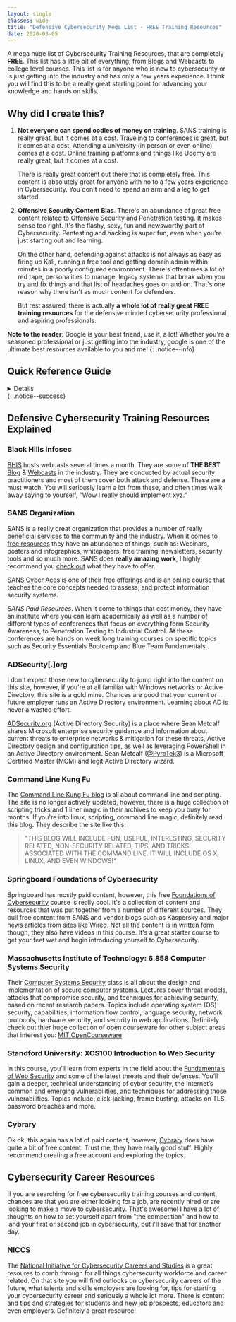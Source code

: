 ```yaml
---
layout: single
classes: wide
title: "Defensive Cybersecurity Mega List - FREE Training Resources"
date: 2020-03-05
---
```

A mega huge list of Cybersecurity Training Resources, that are completely **FREE**. This list has a little bit of everything, from Blogs and Webcasts to college level courses. This list is for anyone who is new to cybersecurity or is just getting into the industry and has only a few years experience. I think you will find this to be a really great starting point for advancing your knowledge and hands on skills.

## Why did I create this?

1. **Not everyone can spend oodles of money on training**. SANS training is really great, but it comes at a cost. Traveling to conferences is great, but it comes at a cost. Attending a university (in person or even online) comes at a cost. Online training platforms and things like Udemy are really great, but it comes at a cost.

    There is really great content out there that is completely free. This content is absolutely great for anyone with no to a few years experience in Cybersecurity. You don't need to spend an arm and a leg to get started.

2. **Offensive Security Content Bias**. There's an abundance of great free content related to Offensive Security and Penetration testing. It makes sense too right. It's the flashy, sexy, fun and newsworthy part of Cybersecurity. Pentesting and hacking is super fun, even when you're just starting out and learning.

    On the other hand, defending against attacks is not always as easy as firing up Kali, running a free tool and getting domain admin within minutes in a poorly configured environment. There's oftentimes a lot of red tape, personalities to manage, legacy systems that break when you try and fix things and that list of headaches goes on and on. That's one reason why there isn't as much content for defenders.

    But rest assured, there is actually **a whole lot of really great FREE training resources** for the defensive minded cybersecurity professional and aspiring professionals.

<i class="fas fa-lightbulb"></i> **Note to the reader**: Google is your best friend, use it, a lot! Whether you're a seasoned professional or just getting into the industry, google is one of the ultimate best resources available to you and me!
{: .notice--info}

## Quick Reference Guide
<details>

**Black Hills Infosec Blog & Webcasts**
- [https://www.blackhillsinfosec.com/blog/](https://www.blackhillsinfosec.com/blog/)
- [https://www.blackhillsinfosec.com/blog/webcasts/](https://www.blackhillsinfosec.com/blog/webcasts/)

**SANS Organization**
- [https://www.sans.org/free](https://www.sans.org/free)
- [https://www.cyberaces.org/](https://www.cyberaces.org/)

**ADSecurity[.]org**
- [https://adsecurity.org/](https://adsecurity.org/)

**Command Line Kung Fu**
- [http://blog.commandlinekungfu.com/](http://blog.commandlinekungfu.com/)

**Springboard Foundations of Cybersecurity**
- [https://www.springboard.com/resources/learning-paths/cybersecurity-foundations/](https://www.springboard.com/resources/learning-paths/cybersecurity-foundations/)

**Massachusetts Institute of Technology: 6.858 Computer Systems Security**
- [https://ocw.mit.edu/courses/electrical-engineering-and-computer-science/6-858-computer-systems-security-fall-2014/](https://ocw.mit.edu/courses/electrical-engineering-and-computer-science/6-858-computer-systems-security-fall-2014/)

**Standford University: XCS100 Introduction to Web Security**
- [https://scpd.stanford.edu/search/publicCourseSearchDetails.do?method=load&courseId=90053004](https://scpd.stanford.edu/search/publicCourseSearchDetails.do?method=load&courseId=90053004)

**Cybrary**
- [https://www.cybrary.it/](https://www.cybrary.it/)

**National Initiative for Cybersecurity Careers and Studies**
- [https://niccs.us-cert.gov/workforce-development/cybersecurity-resources](https://niccs.us-cert.gov/workforce-development/cybersecurity-resources)

</details>
{: .notice--success}

## Defensive Cybersecurity Training Resources Explained

### Black Hills Infosec

[BHIS](https://www.blackhillsinfosec.com/) hosts webcasts several times a month. They are some of **THE BEST** [Blog](https://www.blackhillsinfosec.com/blog/) & [Webcasts](https://www.blackhillsinfosec.com/blog/webcasts/) in the industry. They are conducted by actual security practitioners and most of them cover both attack and defense. These are a must watch. You will seriously learn a lot from these, and often times walk away saying to yourself, "Wow I really should implement xyz."

### SANS Organization
SANS is a really great organization that provides a number of really beneficial services to the community and the industry. When it comes to [free resources](https://www.sans.org/free) they have an abundance of things, such as: Webinars, posters and infographics, whitepapers, free training, newsletters, security tools and so much more. SANS does **really amazing work**, I highly recommend you [check out](https://www.sans.org/) what they have to offer.

[SANS Cyber Aces](https://www.cyberaces.org/) is one of their free offerings and is an online course that teaches the core concepts needed to assess, and protect information security systems.
    
_SANS Paid Resources_. When it come to things that cost money, they have an institute where you can learn academically as well as a number of different types of conferences that focus on everything form Security Awareness, to Penetration Testing to Industrial Control. At these conferences are hands on week long training courses on specific topics such as Security Essentials Bootcamp and Blue Team Fundamentals.
    
### ADSecurity[.]org
I don't expect those new to cybersecurity to jump right into the content on this site, however, if you're at all familiar with Windows networks or Active Directory, this site is a gold mine. Chances are good that your current or future employer runs an Active Directory environment. Learning about AD is never a wasted effort. 

[ADSecurity.org](https://adsecurity.org) (Active Directory Security) is a place where Sean Metcalf shares Microsoft enterprise security guidance and information about current threats to enterprise networks & mitigation for these threats, Active Directory design and configuration tips, as well as leveraging PowerShell in an Active Directory environment. Sean Metcalf ([@PyroTek3](https://twitter.com/PyroTek3)) is a Microsoft Certified Master (MCM) and legit Active Directory wizard. 

### Command Line Kung Fu
The [Command Line Kung Fu blog](http://blog.commandlinekungfu.com/) is all about command line and scripting. The site is no longer actively updated, however, there is a huge collection of scripting tricks and 1 liner magic in their archives to keep you busy for months. If you're into linux, scripting, command line magic, definitely read this blog. They describe the site like this: 
        
> "THIS BLOG WILL INCLUDE FUN, USEFUL, INTERESTING, SECURITY RELATED, NON-SECURITY RELATED, TIPS, AND TRICKS ASSOCIATED WITH THE COMMAND LINE. IT WILL INCLUDE OS X, LINUX, AND EVEN WINDOWS!"

### Springboard Foundations of Cybersecurity
Springboard has mostly paid content, however, this free [Foundations of Cybersecurity](https://www.springboard.com/resources/learning-paths/cybersecurity-foundations/) course is really cool. It's a collection of content and resources that was put together from a number of different sources. They pull free content from SANS and vendor blogs such as Kaspersky and major news articles from sites like Wired. Not all the content is in written form though, they also have videos in this course. It's a great starter course to get your feet wet and begin introducing yourself to Cybersecurity.

### Massachusetts Institute of Technology: 6.858 Computer Systems Security
Their [Computer Systems Security](https://ocw.mit.edu/courses/electrical-engineering-and-computer-science/6-858-computer-systems-security-fall-2014/) class is all about the design and implementation of secure computer systems. Lectures cover threat models, attacks that compromise security, and techniques for achieving security, based on recent research papers. Topics include operating system (OS) security, capabilities, information flow control, language security, network protocols, hardware security, and security in web applications. Definitely check out thier huge collection of open courseware for other subject areas that interest you: [MIT OpenCourseware](https://ocw.mit.edu/courses/electrical-engineering-and-computer-science/6-858-computer-systems-security-fall-2014/)

### Standford University: XCS100 Introduction to Web Security
In this course, you’ll learn from experts in the field about the [Fundamentals of Web Security](https://scpd.stanford.edu/search/publicCourseSearchDetails.do?method=load&courseId=90053004) and some of the latest threats and their defenses. You’ll gain a deeper, technical understanding of cyber security, the Internet’s common and emerging vulnerabilities, and techniques for addressing those vulnerabilities. Topics include: click-jacking, frame busting, attacks on TLS, password breaches and more.

### Cybrary
Ok ok, this again has a lot of paid content, however, [Cybrary](https://www.cybrary.it/) does have quite a bit of free content. Trust me, they have really good stuff. Highly recommend creating a free account and exploring the topics.


## Cybersecurity Career Resources
If you are searching for free cybersecurity training courses and content, chances are that you are either looking for a job, are recently hired or are looking to make a move to cybersecurity. That's awesome! I have a lot of thoughts on how to set yourself apart from "the competition" and how to land your first or second job in cybersecurity, but i'll save that for another day.

### NICCS
The [National Initiative for Cybersecurity Careers and Studies](https://niccs.us-cert.gov/workforce-development/cybersecurity-resources) is a great resoures to comb through for all things cybersecurity workforce and career related. On that site you will find outlooks on cybersecurity careers of the future, what talents and skills employers are looking for, tips for starting your cybersecurity career and seriously a whole lot more. There is content and tips and strategies for students and new job prospects, educators and even employers. Definitely a great resource!